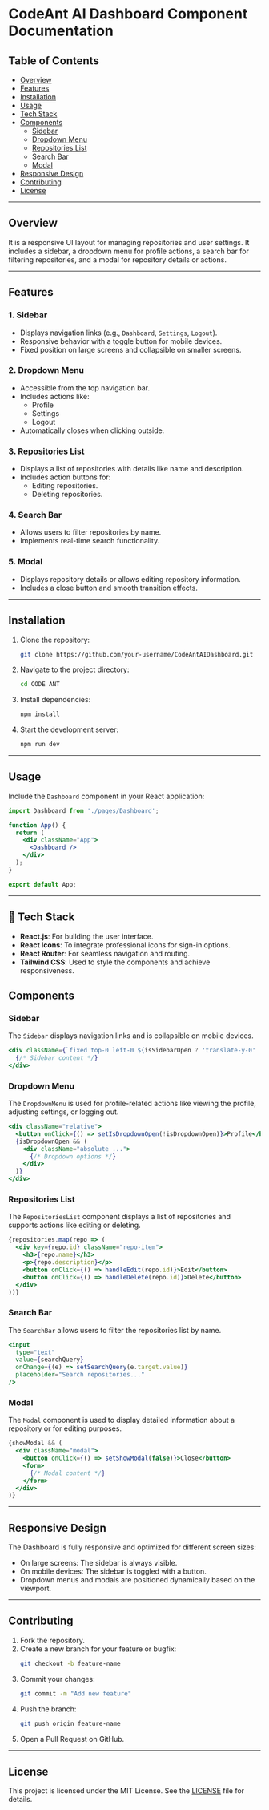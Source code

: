 # CodeAnt AI Dashboard Component Documentation

## Table of Contents
- [Overview](#overview)
- [Features](#features)
- [Installation](#installation)
- [Usage](#usage)
- [Tech Stack](#techstack)
- [Components](#components)
  - [Sidebar](#sidebar)
  - [Dropdown Menu](#dropdown-menu)
  - [Repositories List](#repositories-list)
  - [Search Bar](#search-bar)
  - [Modal](#modal)
- [Responsive Design](#responsive-design)
- [Contributing](#contributing)
- [License](#license)

---

## Overview
It is a responsive UI layout for managing repositories and user settings. It includes a sidebar, a dropdown menu for profile actions, a search bar for filtering repositories, and a modal for repository details or actions.

---

## Features
### 1. Sidebar
- Displays navigation links (e.g., `Dashboard`, `Settings`, `Logout`).
- Responsive behavior with a toggle button for mobile devices.
- Fixed position on large screens and collapsible on smaller screens.

### 2. Dropdown Menu
- Accessible from the top navigation bar.
- Includes actions like:
  - Profile
  - Settings
  - Logout
- Automatically closes when clicking outside.

### 3. Repositories List
- Displays a list of repositories with details like name and description.
- Includes action buttons for:
  - Editing repositories.
  - Deleting repositories.

### 4. Search Bar
- Allows users to filter repositories by name.
- Implements real-time search functionality.

### 5. Modal
- Displays repository details or allows editing repository information.
- Includes a close button and smooth transition effects.

---

## Installation

1. Clone the repository:
    ```bash
    git clone https://github.com/your-username/CodeAntAIDashboard.git
    ```

2. Navigate to the project directory:
    ```bash
    cd CODE ANT
    ```

3. Install dependencies:
    ```bash
    npm install
    ```

4. Start the development server:
    ```bash
    npm run dev
    ```

---

## Usage

Include the `Dashboard` component in your React application:

```jsx
import Dashboard from './pages/Dashboard';

function App() {
  return (
    <div className="App">
      <Dashboard />
    </div>
  );
}

export default App;
```

---


## 🔧 Tech Stack
- **React.js**: For building the user interface.
- **React Icons**: To integrate professional icons for sign-in options.
- **React Router**: For seamless navigation and routing.
- **Tailwind CSS**: Used to style the components and achieve responsiveness.


## Components

### Sidebar
The `Sidebar` displays navigation links and is collapsible on mobile devices.

```jsx
<div className={`fixed top-0 left-0 ${isSidebarOpen ? 'translate-y-0' : '-translate-y-full'} md:relative ...`}>
  {/* Sidebar content */}
</div>
```

### Dropdown Menu
The `DropdownMenu` is used for profile-related actions like viewing the profile, adjusting settings, or logging out.

```jsx
<div className="relative">
  <button onClick={() => setIsDropdownOpen(!isDropdownOpen)}>Profile</button>
  {isDropdownOpen && (
    <div className="absolute ...">
      {/* Dropdown options */}
    </div>
  )}
</div>
```

### Repositories List
The `RepositoriesList` component displays a list of repositories and supports actions like editing or deleting.

```jsx
{repositories.map(repo => (
  <div key={repo.id} className="repo-item">
    <h3>{repo.name}</h3>
    <p>{repo.description}</p>
    <button onClick={() => handleEdit(repo.id)}>Edit</button>
    <button onClick={() => handleDelete(repo.id)}>Delete</button>
  </div>
))}
```

### Search Bar
The `SearchBar` allows users to filter the repositories list by name.

```jsx
<input
  type="text"
  value={searchQuery}
  onChange={(e) => setSearchQuery(e.target.value)}
  placeholder="Search repositories..."
/>
```

### Modal
The `Modal` component is used to display detailed information about a repository or for editing purposes.

```jsx
{showModal && (
  <div className="modal">
    <button onClick={() => setShowModal(false)}>Close</button>
    <form>
      {/* Modal content */}
    </form>
  </div>
)}
```

---

## Responsive Design

The Dashboard is fully responsive and optimized for different screen sizes:
- On large screens: The sidebar is always visible.
- On mobile devices: The sidebar is toggled with a button.
- Dropdown menus and modals are positioned dynamically based on the viewport.

---

## Contributing

1. Fork the repository.
2. Create a new branch for your feature or bugfix:
    ```bash
    git checkout -b feature-name
    ```
3. Commit your changes:
    ```bash
    git commit -m "Add new feature"
    ```
4. Push the branch:
    ```bash
    git push origin feature-name
    ```
5. Open a Pull Request on GitHub.

---

## License

This project is licensed under the MIT License. See the [LICENSE](LICENSE) file for details.
